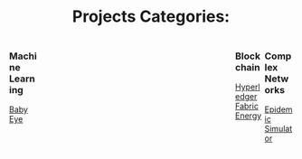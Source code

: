   <h1 align="center">    
    Projects Categories:
  </h1>
  <div style="float:left;border:1px solid white;width:50px;">
    <h3>Machine Learning</h3>
      <p><a href="babyeye.html">Baby Eye</a></p>
  </div>
  <div style="float:right;border:1px solid white;width:50px;">
    <h3>Complex Networks</h3>
      <p><a href="epidemic-simulator.html">Epidemic Simulator</a></p>
  </div>
  <div style="float:right;border:1px solid white;width:50px;">
    <h3>Blockchain</h3>
      <p><a href="hyperledger.html">Hyperledger Fabric Energy</a></p>
    <!--h3>Raspberry & Domotic</h3-->
  </div>

